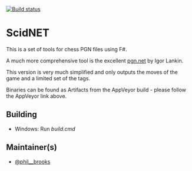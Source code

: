 [![Build status](https://ci.appveyor.com/api/projects/status/hhb7xtnlv9pd2o9j?svg=true)](https://ci.appveyor.com/project/pb_bwfc/pgnfsharp)

ScidNET
=======

This is a set of tools for chess PGN files using F#.

A much more comprehensive tool is the excellent [pgn.net](https://github.com/iigorr/pgn.net) by Igor Lankin. 

This version is very much simplified and only outputs the moves of the game and a limited set of the tags.

Binaries can be found as Artifacts from the AppVeyor build - please follow the AppVeyor link above.

## Building

* Windows: Run *build.cmd* 
 

## Maintainer(s)

- [@phil__brooks](https://github.com/pbbwfc)
